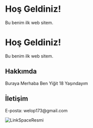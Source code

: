 <!DOCTYPE html>
<html lang="tr">
<head>
  <meta charset="UTF-8">
  <title>Benim İlk Web Sitem</title>
  <link rel="stylesheet" href="style.css">
</head>
<body>
  <h1>Hoş Geldiniz!</h1>
  <p>Bu benim ilk web sitem.</p>
<html>
<body>
  <h1>Hoş Geldiniz!</h1>
  <p>Bu benim ilk web sitem.</p>

  <h2>Hakkımda</h2>
  <p>Buraya Merhaba Ben Yiğit 18 Yaşındayım</p>

  <h2>İletişim</h2>
  <p>E-posta: welop173@gmail.com</p>

  <img src="https://www.google.com/url?sa=i&url=https%3A%2F%2Fwww.ctrlo.com%2F&psig=AOvVaw2uL5oDzyKQqNvac0W-WFy2&ust=1751747922691000&source=images&cd=vfe&opi=89978449&ved=0CBQQjRxqFwoTCIiY3diHpI4DFQAAAAAdAAAAABBA" alt="LinkSpaceResmi">
<script src="script.js"></script>
</body>
